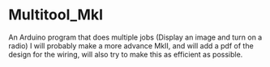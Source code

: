 # Multitool_MkI
 An Arduino program that does multiple jobs (Display an image and turn on a radio) I will probably make a more advance MkII, and will add a pdf of the design for the wiring, will also try to make this as efficient as possible.
